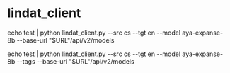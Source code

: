 # lindat_client
echo test | python lindat_client.py --src cs --tgt en --model aya-expanse-8b --base-url "$URL"/api/v2/models 

echo test | python lindat_client.py --src cs --tgt en --model aya-expanse-8b --tags --base-url "$URL"/api/v2/models                                 

